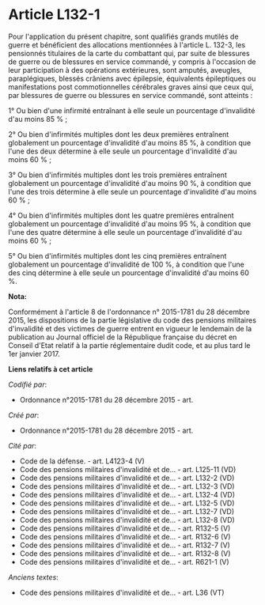 # Article L132-1

Pour l'application du présent chapitre, sont qualifiés grands mutilés de guerre et bénéficient des allocations mentionnées à
l'article L. 132-3, les pensionnés titulaires de la carte du combattant qui, par suite de blessures de guerre ou de blessures
en service commandé, y compris à l'occasion de leur participation à des opérations extérieures, sont amputés, aveugles,
paraplégiques, blessés crâniens avec épilepsie, équivalents épileptiques ou manifestations post commotionnelles cérébrales
graves ainsi que ceux qui, par blessures de guerre ou blessures en service commandé, sont atteints :

1° Ou bien d'une infirmité entraînant à elle seule un pourcentage d'invalidité d'au moins 85 % ;

2° Ou bien d'infirmités multiples dont les deux premières entraînent globalement un pourcentage d'invalidité d'au moins 85 %,
à condition que l'une des deux détermine à elle seule un pourcentage d'invalidité d'au moins 60 % ;

3° Ou bien d'infirmités multiples dont les trois premières entraînent globalement un pourcentage d'invalidité d'au moins 90
%, à condition que l'une des trois détermine à elle seule un pourcentage d'invalidité d'au moins 60 % ;

4° Ou bien d'infirmités multiples dont les quatre premières entraînent globalement un pourcentage d'invalidité d'au moins 95
%, à condition que l'une des quatre détermine à elle seule un pourcentage d'invalidité d'au moins 60 % ;

5° Ou bien d'infirmités multiples dont les cinq premières entraînent globalement un pourcentage d'invalidité de 100 %, à
condition que l'une des cinq détermine à elle seule un pourcentage d'invalidité d'au moins 60 %.

**Nota:**

Conformément à l'article 8 de l'ordonnance n° 2015-1781 du 28 décembre 2015, les dispositions de la partie législative du
code des pensions militaires d'invalidité et des victimes de guerre entrent en vigueur le lendemain de la publication au
Journal officiel de la République française du décret en Conseil d'Etat relatif à la partie réglementaire dudit code, et au
plus tard le 1er janvier 2017.

**Liens relatifs à cet article**

_Codifié par_:

  - Ordonnance n°2015-1781 du 28 décembre 2015 - art.

_Créé par_:

  - Ordonnance n°2015-1781 du 28 décembre 2015 - art.

_Cité par_:

  - Code de la défense. - art. L4123-4 (V)
  - Code des pensions militaires d'invalidité et de... - art. L125-11 (VD)
  - Code des pensions militaires d'invalidité et de... - art. L132-2 (VD)
  - Code des pensions militaires d'invalidité et de... - art. L132-3 (VD)
  - Code des pensions militaires d'invalidité et de... - art. L132-4 (VD)
  - Code des pensions militaires d'invalidité et de... - art. L132-5 (VD)
  - Code des pensions militaires d'invalidité et de... - art. L132-7 (VD)
  - Code des pensions militaires d'invalidité et de... - art. L132-8 (VD)
  - Code des pensions militaires d'invalidité et de... - art. R132-5 (V)
  - Code des pensions militaires d'invalidité et de... - art. R132-6 (V)
  - Code des pensions militaires d'invalidité et de... - art. R132-7 (V)
  - Code des pensions militaires d'invalidité et de... - art. R132-8 (V)
  - Code des pensions militaires d'invalidité et de... - art. R621-1 (V)

_Anciens textes_:

  - Code des pensions militaires d'invalidité et de... - art. L36 (VT)
